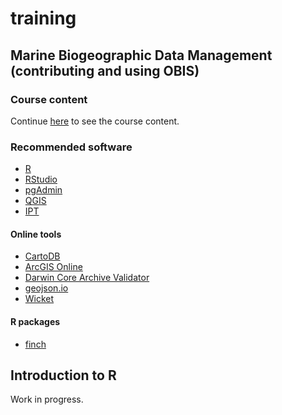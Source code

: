 # training

## Marine Biogeographic Data Management<br/>(contributing and using OBIS)
### Course content

Continue [here](https://github.com/iobis/training/wiki) to see the course content.

### Recommended software

- [R](https://www.r-project.org/)
- [RStudio](https://www.rstudio.com/)
- [pgAdmin](http://www.pgadmin.org/)
- [QGIS](http://www.qgis.org/)
- [IPT](http://www.gbif.org/ipt)

#### Online tools

- [CartoDB](https://cartodb.com/)
- [ArcGIS Online](https://www.arcgis.com/home/)
- [Darwin Core Archive Validator](http://tools.gbif.org/dwca-validator/)
- [geojson.io](http://geojson.io/)
- [Wicket](http://arthur-e.github.io/Wicket/sandbox-gmaps3.html)

#### R packages

- [finch](https://github.com/ropensci/finch)

## Introduction to R

Work in progress.

